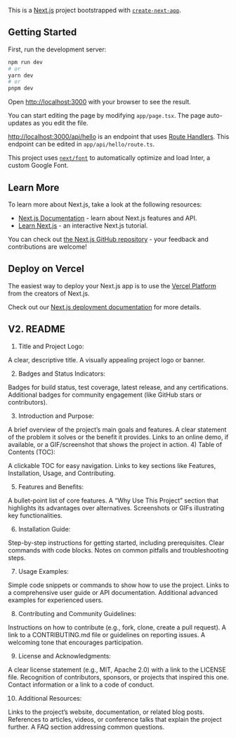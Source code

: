 This is a [Next.js](https://nextjs.org/) project bootstrapped with [`create-next-app`](https://github.com/vercel/next.js/tree/canary/packages/create-next-app).

## Getting Started

First, run the development server:

```bash
npm run dev
# or
yarn dev
# or
pnpm dev
```

Open [http://localhost:3000](http://localhost:3000) with your browser to see the result.

You can start editing the page by modifying `app/page.tsx`. The page auto-updates as you edit the file.

[http://localhost:3000/api/hello](http://localhost:3000/api/hello) is an endpoint that uses [Route Handlers](https://beta.nextjs.org/docs/routing/route-handlers). This endpoint can be edited in `app/api/hello/route.ts`.

This project uses [`next/font`](https://nextjs.org/docs/basic-features/font-optimization) to automatically optimize and load Inter, a custom Google Font.

## Learn More

To learn more about Next.js, take a look at the following resources:

- [Next.js Documentation](https://nextjs.org/docs) - learn about Next.js features and API.
- [Learn Next.js](https://nextjs.org/learn) - an interactive Next.js tutorial.

You can check out [the Next.js GitHub repository](https://github.com/vercel/next.js/) - your feedback and contributions are welcome!

## Deploy on Vercel

The easiest way to deploy your Next.js app is to use the [Vercel Platform](https://vercel.com/new?utm_medium=default-template&filter=next.js&utm_source=create-next-app&utm_campaign=create-next-app-readme) from the creators of Next.js.

Check out our [Next.js deployment documentation](https://nextjs.org/docs/deployment) for more details.

## V2. README

1. Title and Project Logo:

A clear, descriptive title.
A visually appealing project logo or banner.

2. Badges and Status Indicators:

Badges for build status, test coverage, latest release, and any certifications.
Additional badges for community engagement (like GitHub stars or contributors).

3. Introduction and Purpose:

A brief overview of the project’s main goals and features.
A clear statement of the problem it solves or the benefit it provides.
Links to an online demo, if available, or a GIF/screenshot that shows the project in action. 4) Table of Contents (TOC):

A clickable TOC for easy navigation.
Links to key sections like Features, Installation, Usage, and Contributing.

5. Features and Benefits:

A bullet-point list of core features.
A “Why Use This Project” section that highlights its advantages over alternatives.
Screenshots or GIFs illustrating key functionalities.

6. Installation Guide:

Step-by-step instructions for getting started, including prerequisites.
Clear commands with code blocks.
Notes on common pitfalls and troubleshooting steps.

7. Usage Examples:

Simple code snippets or commands to show how to use the project.
Links to a comprehensive user guide or API documentation.
Additional advanced examples for experienced users.

8. Contributing and Community Guidelines:

Instructions on how to contribute (e.g., fork, clone, create a pull request).
A link to a CONTRIBUTING.md file or guidelines on reporting issues.
A welcoming tone that encourages participation.

9. License and Acknowledgments:

A clear license statement (e.g., MIT, Apache 2.0) with a link to the LICENSE file.
Recognition of contributors, sponsors, or projects that inspired this one.
Contact information or a link to a code of conduct.

10. Additional Resources:

Links to the project’s website, documentation, or related blog posts.
References to articles, videos, or conference talks that explain the project further.
A FAQ section addressing common questions.
